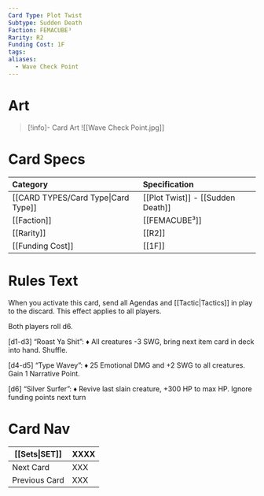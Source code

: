 ```yaml
---
Card Type: Plot Twist
Subtype: Sudden Death
Faction: FEMACUBE³
Rarity: R2
Funding Cost: 1F
tags: 
aliases:
  - Wave Check Point
---
```

# Art

> [!info]- Card Art
> ![[Wave Check Point.jpg]]

# Card Specs

| Category | Specification| 
| :--- | :--- |
| [[CARD TYPES/Card Type\|Card Type]] | [[Plot Twist]] - [[Sudden Death]] |  
| [[Faction]] | [[FEMACUBE³]] |  
| [[Rarity]] | [[R2]] |  
| [[Funding Cost]] | [[1F]] |  

# Rules Text  

When you activate this card, send all Agendas and [[Tactic|Tactics]] in play to the discard. This effect applies to all players.  

Both players roll d6.

[d1-d3] “Roast Ya Shit”: 
♦ All creatures -3 SWG, bring next item card in deck into hand. Shuffle.

[d4-d5] “Type Wavey”: 
♦ 25 Emotional DMG and +2 SWG to all creatures. Gain 1 Narrative Point.

[d6] “Silver Surfer”: 
♦ Revive last slain creature, +300 HP to max HP. Ignore funding points next turn


# Card Nav

| [[Sets\|SET]]           | XXXX |
| ------------- | ------------------------------ |
| Next Card     | XXX |
| Previous Card | XXX |


